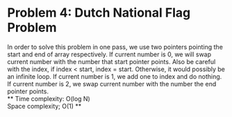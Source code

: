 # Problem 4: Dutch National Flag Problem
In order to solve this problem in one pass, we use two pointers pointing the start and end of array respectively. If current number is 0, we will swap current number with the number that start pointer points.  Also be careful with the index, if index < start, index = start. Otherwise, it would possibly be an infinite loop.
If current number is 1, we add one to index and do nothing. If current number is 2, we swap current number with the number the end pointer points.
<br>
** Time complexity: O(log N)<br>
Space complexity; O(1) **
